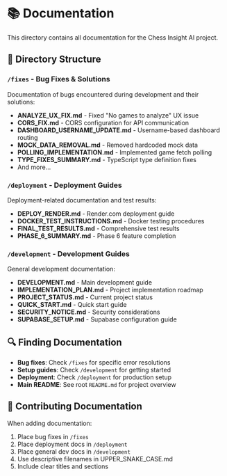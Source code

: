 # 📚 Documentation

This directory contains all documentation for the Chess Insight AI project.

## 📁 Directory Structure

### `/fixes` - Bug Fixes & Solutions
Documentation of bugs encountered during development and their solutions:
- **ANALYZE_UX_FIX.md** - Fixed "No games to analyze" UX issue
- **CORS_FIX.md** - CORS configuration for API communication
- **DASHBOARD_USERNAME_UPDATE.md** - Username-based dashboard routing
- **MOCK_DATA_REMOVAL.md** - Removed hardcoded mock data
- **POLLING_IMPLEMENTATION.md** - Implemented game fetch polling
- **TYPE_FIXES_SUMMARY.md** - TypeScript type definition fixes
- And more...

### `/deployment` - Deployment Guides
Deployment-related documentation and test results:
- **DEPLOY_RENDER.md** - Render.com deployment guide
- **DOCKER_TEST_INSTRUCTIONS.md** - Docker testing procedures
- **FINAL_TEST_RESULTS.md** - Comprehensive test results
- **PHASE_6_SUMMARY.md** - Phase 6 feature completion

### `/development` - Development Guides
General development documentation:
- **DEVELOPMENT.md** - Main development guide
- **IMPLEMENTATION_PLAN.md** - Project implementation roadmap
- **PROJECT_STATUS.md** - Current project status
- **QUICK_START.md** - Quick start guide
- **SECURITY_NOTICE.md** - Security considerations
- **SUPABASE_SETUP.md** - Supabase configuration guide

## 🔍 Finding Documentation

- **Bug fixes**: Check `/fixes` for specific error resolutions
- **Setup guides**: Check `/development` for getting started
- **Deployment**: Check `/deployment` for production setup
- **Main README**: See root `README.md` for project overview

## 📝 Contributing Documentation

When adding documentation:
1. Place bug fixes in `/fixes`
2. Place deployment docs in `/deployment`
3. Place general dev docs in `/development`
4. Use descriptive filenames in UPPER_SNAKE_CASE.md
5. Include clear titles and sections
